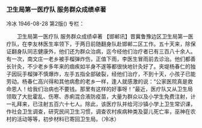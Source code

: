 ### 卫生局第一医疗队  服务群众成绩卓著
冷冰
1946-08-28
第2版()
专栏：

　　卫生局第一医疗队
    服务群众成绩卓著
    【邯郸讯】晋冀鲁豫边区卫生局第一医疗队，在李友林医生率领下，于两日前随翻身队赴邯郸二区工作。五十天来，除保证翻身队同志健康外，他们还为群众治病，迄今经他们治疗者已有三百八十余人。有一次，南文庄一老乡被手榴弹炸伤，正值下雨，李医生冒雨前去诊治。他们都善长针灸，不少老乡多年来的痼疾如半身不遂等都很快地针灸好了。夹堤杨春仁的独子因玩手榴弹不慎爆炸，左手五指全部破裂，经他们治疗，不到十天，小孩子已能劳动。杨春仁高兴得和其他病愈的老乡一样，逢人就感激的说：“公家医院真是救命恩人！给我们治病也不要钱。那里有这样的好事呀！”最近，医疗队又从卫生局领取了大批霍乱、伤寒、赤痢混合液防疫苗，大量为群众以及小学生免费注射，计一礼拜来，已注射五百六十七人。除此，该医疗队并给河沙镇小学上卫生常识课，作社会卫生调查，研究民间卫生习惯，调查农村疾病种类及婴儿死亡率，巫神在农村的活动等等，初步材料已寄回卫生局。（冷冰）
